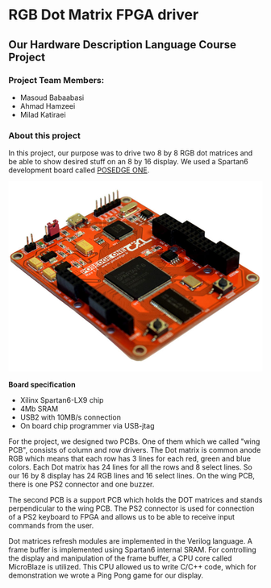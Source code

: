 # RGB Dot Matrix FPGA driver
## Our Hardware Description Language Course Project
### Project Team Members:
- Masoud Babaabasi
- Ahmad Hamzeei
- Milad Katiraei
### About this project
In this project, our purpose was to drive two 8 by 8 RGB dot matrices and be able to show desired stuff on an 8 by 16 display. We used a Spartan6 development board called [POSEDGE ONE](https://posedge.ir/product/posedge-one/).

![POSEDGE ONE board](./Posedge-one-Board.jpg)

**Board specification**
- Xilinx Spartan6-LX9 chip 
- 4Mb SRAM
- USB2 with 10MB/s connection
- On board chip programmer via USB-jtag

For the project, we designed two PCBs. One of them which we called "wing PCB", consists of column and row drivers. The Dot matrix is common anode RGB which means that each row has 3 lines for each red, green and blue colors. Each Dot matrix has 24 lines for all the rows and 8 select lines. So our 16 by 8 display has 24 RGB lines and 16 select lines. On the wing PCB, there is one PS2 connector and one buzzer. 

The second PCB is a support PCB which holds the DOT matrices and stands perpendicular to the wing PCB. The PS2 connector is used for connection of a PS2 keyboard to FPGA and allows us to be able to receive input commands from the user. 

Dot matrices refresh modules are implemented in the Verilog language. A frame buffer is implemented using Spartan6 internal SRAM. For controlling the display and manipulation of the frame buffer, a CPU core called MicroBlaze is utilized. This CPU allowed us to write C/C++ code, which for demonstration we wrote a Ping Pong game for our display.